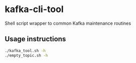 # kafka-cli-tool
Shell script wrapper to common Kafka maintenance routines


## Usage instructions
```bash
./kafka_tool.sh -h
./empty_topic.sh -h
```
